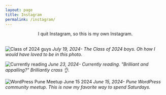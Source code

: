```yaml
---
layout: page
title: Instagram
permalink: /instagram/
---
```

<center>I quit Instagram, so this is my own Instagram.</center><br>

![Class of 2024 guys]({{site.baseurl}}/images/instagram-02.jpg)
*July 19, 2024- The Class of 2024 boys. Oh how I would have loved to be in this photo.*

![Currently reading]({{site.baseurl}}/images/instagram-01.jpg)
*June 23, 2024- Currently reading. "Brilliant and appalling?" Brilliantly crass 👌.*

![WordPress Pune Meetup June 15 2024]({{site.baseurl}}/images/instagram-0.jpg)
*June 15, 2024- Pune WordPress community meetup. This is now my favorite way to spend Saturdays.*